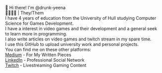 👋 Hi there! I'm @drunk-yeena  
💛🤍💜🖤 | They/Them  
I have 4 years of education from the University of Hull studying Computer Science for Games Development.  
I have a interest in video games and their development and a general seek to learn more in programming.  
I also write articles on video games and twitch stream in my spare time.  
I use this GitHub to upload university work and personal projects.  
You can find me on these other platforms:  
[Medium](https://drunk-yeena.medium.com/) - For My Written Pieces  
[LinkedIn](https://www.linkedin.com/in/oosikomaiya/) - Professional Social Network  
[Twitch](https://twitch.tv/drunkenhyena) - Livestreaming Gaming Content
